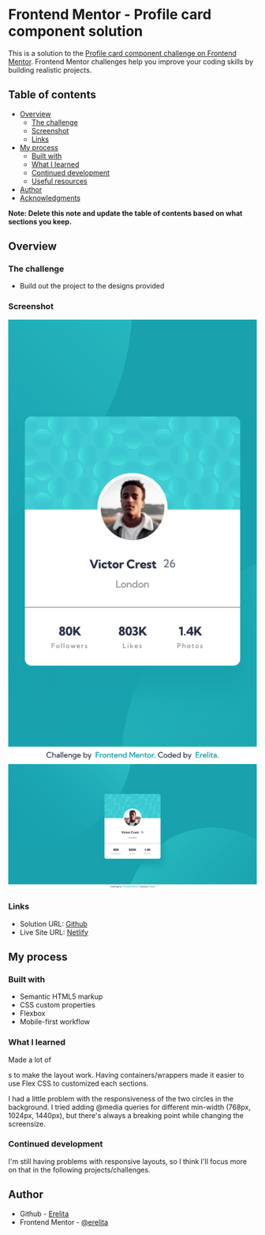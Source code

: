 # Frontend Mentor - Profile card component solution

This is a solution to the [Profile card component challenge on Frontend Mentor](https://www.frontendmentor.io/challenges/profile-card-component-cfArpWshJ). Frontend Mentor challenges help you improve your coding skills by building realistic projects. 

## Table of contents

- [Overview](#overview)
  - [The challenge](#the-challenge)
  - [Screenshot](#screenshot)
  - [Links](#links)
- [My process](#my-process)
  - [Built with](#built-with)
  - [What I learned](#what-i-learned)
  - [Continued development](#continued-development)
  - [Useful resources](#useful-resources)
- [Author](#author)
- [Acknowledgments](#acknowledgments)

**Note: Delete this note and update the table of contents based on what sections you keep.**

## Overview

### The challenge

- Build out the project to the designs provided

### Screenshot

![](assets/screenshots/mobile.png)
![](assets/screenshots/desktop.png)


### Links

- Solution URL: [Github](https://github.com/erelita/profile-card-component.git)
- Live Site URL: [Netlify](https://profile-card-component-byer.netlify.app)

## My process

### Built with

- Semantic HTML5 markup
- CSS custom properties
- Flexbox
- Mobile-first workflow


### What I learned

Made a lot of <div>s to make the layout work. Having containers/wrappers made it easier to use Flex CSS to customized each sections.

I had a little problem with the responsiveness of the two circles in the background. I tried adding @media queries for different min-width (768px, 1024px, 1440px), but there's always a breaking point while changing the screensize.


### Continued development

I'm still having problems with responsive layouts, so I think I'll focus more on that in the following projects/challenges.

## Author

- Github - [Erelita](https://github.com/erelita)
- Frontend Mentor - [@erelita](https://www.frontendmentor.io/profile/erelita)